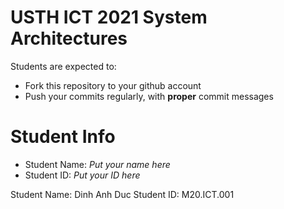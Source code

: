 USTH ICT 2021 System Architectures
=====================================

Students are expected to:
* Fork this repository to your github account
* Push your commits regularly, with **proper** commit messages


Student Info
=========================

* Student Name: *Put your name here*
* Student ID: *Put your ID here*

Student Name: Dinh Anh Duc
Student ID: M20.ICT.001
